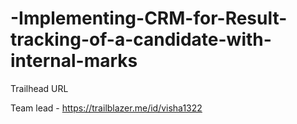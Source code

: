 # -Implementing-CRM-for-Result-tracking-of-a-candidate-with-internal-marks

Trailhead URL

Team lead - https://trailblazer.me/id/visha1322
